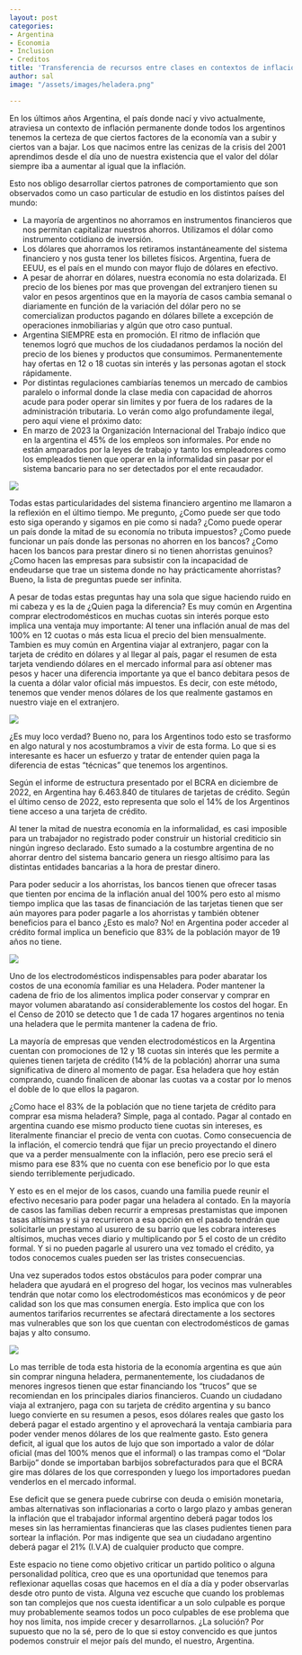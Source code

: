 ```yaml
---
layout: post
categories:
- Argentina
- Economia
- Inclusion
- Creditos
title: 'Transferencia de recursos entre clases en contextos de inflación y crisis'
author: sal
image: "/assets/images/heladera.png"

---
```

En los últimos años Argentina, el país donde nací y vivo actualmente, atraviesa un contexto de inflación permanente donde todos los argentinos tenemos la certeza de que ciertos factores de la economía van a subir y ciertos van a bajar. Los que nacimos entre las cenizas de la crisis del 2001 aprendimos desde el día uno de nuestra existencia que el valor del dólar siempre iba a aumentar al igual que la inflación.

Esto nos obligo desarrollar ciertos patrones de comportamiento que son observados como un caso particular de estudio en los distintos países del mundo:
* La mayoría de argentinos no ahorramos en instrumentos financieros que nos permitan  capitalizar nuestros ahorros. Utilizamos el dólar como instrumento cotidiano de inversión.
* Los dólares que ahorramos los retiramos instantáneamente del sistema financiero y nos gusta tener los billetes físicos. Argentina, fuera de EEUU, es el país en el mundo con mayor flujo de dólares en efectivo.
* A pesar de ahorrar en dólares, nuestra economía no esta dolarizada. El precio de los bienes por mas que provengan del extranjero tienen su valor en pesos argentinos que en la mayoría de casos cambia semanal o diariamente en función de la variación del dólar pero no se comercializan productos pagando en dólares billete a excepción de operaciones inmobiliarias y algún que otro caso puntual. 
* Argentina SIEMPRE esta en promoción. El ritmo de inflación que tenemos logró que muchos de los ciudadanos perdamos la noción del precio de los bienes y productos que consumimos. Permanentemente hay ofertas en 12 o 18 cuotas sin interés y las personas agotan el stock rápidamente. 
* Por distintas regulaciones cambiarías tenemos un mercado de cambios paralelo o informal donde la clase media con capacidad de ahorros acude para poder operar sin limites y por fuera de los radares de la administración tributaria. Lo verán como algo profundamente ilegal, pero aquí viene el próximo dato:
* En marzo de 2023 la Organización Internacional del Trabajo índico que en la argentina el 45% de los empleos son informales. Por ende no están amparados por la leyes de trabajo y tanto los empleadores como los empleados tienen que operar en la informalidad sin pasar por el sistema bancario para no ser detectados por el ente recaudador.

![](/assets/images/dolares.jpg)

Todas estas particularidades del sistema financiero argentino me llamaron a la reflexión en el último tiempo. Me pregunto, ¿Como puede ser que todo esto siga operando y sigamos en pie como si nada? ¿Como puede operar un país donde la mitad de su economía no tributa impuestos? ¿Como puede funcionar un país donde las personas no ahorren en los bancos? ¿Como hacen los bancos para prestar dinero si no tienen ahorristas genuinos? ¿Como hacen las empresas para subsistir con la incapacidad de endeudarse que trae un sistema donde no hay prácticamente ahorristas? Bueno, la lista de preguntas puede ser infinita.

A pesar de todas estas preguntas hay una sola que sigue haciendo ruido en mi cabeza y es la de ¿Quien paga la diferencia? Es muy común en Argentina comprar electrodomésticos en muchas cuotas sin interés porque esto implica una ventaja muy importante: Al tener una inflación anual de mas del 100% en 12 cuotas o más esta  licua el precio del bien mensualmente. Tambien es muy común en Argentina viajar al extranjero, pagar con la tarjeta de crédito en dólares y al llegar al país, pagar el resumen de esta tarjeta vendiendo dólares en el mercado informal para así obtener mas pesos y hacer una diferencia importante ya que el banco debitara pesos de la cuenta a dólar valor oficial más impuestos. Es decir, con este método, tenemos que vender menos dólares de los que realmente gastamos en nuestro viaje en el extranjero.

![](/assets/images/heladeras-venta.jpg)

¿Es muy loco verdad? Bueno no, para los Argentinos todo esto se trasformo en algo natural y nos acostumbramos a vivir de esta forma. Lo que si es interesante es hacer un esfuerzo y tratar de entender quien paga la diferencia de estas “técnicas” que tenemos los argentinos.

Según el informe de estructura presentado por el BCRA en diciembre de 2022, en Argentina hay 6.463.840 de titulares de tarjetas de crédito. Según el último censo de 2022, esto representa que solo el 14% de los Argentinos tiene acceso a una tarjeta de crédito.

Al tener la mitad de nuestra economía en la informalidad, es casi imposible para un trabajador no registrado poder construir un historial crediticio sin ningún ingreso declarado. Esto sumado a la costumbre argentina de no ahorrar dentro del sistema bancario genera un riesgo altísimo para las distintas entidades bancarias a la hora de prestar dinero.

Para poder seducir a los ahorristas, los bancos tienen que ofrecer tasas que tienten por encima de la inflación anual del 100% pero esto al mismo tiempo implica que las tasas de financiación de las tarjetas tienen que ser aún mayores para poder pagarle a los ahorristas y también obtener beneficios para el banco ¿Esto es malo? No! en Argentina poder acceder al crédito formal implica un beneficio que 83% de la población mayor de 19 años no tiene.

![](/assets/images/trabajo-precario.jpg)

Uno de los electrodomésticos indispensables para poder abaratar los costos de una economía familiar es una Heladera. Poder mantener la cadena de frio de los alimentos implica poder conservar y comprar en mayor volumen abaratando así considerablemente los costos del hogar. En el Censo de 2010 se detecto que 1 de cada 17 hogares argentinos no tenia una heladera que le permita mantener la cadena de frio.

La mayoría de empresas que venden electrodomésticos en la Argentina cuentan con promociones de 12 y 18 cuotas sin interés que les permite a quienes tienen tarjeta de crédito (14% de la población) ahorrar una suma significativa de dinero al momento de pagar. Esa heladera que hoy están comprando, cuando finalicen de abonar las cuotas va a costar por lo menos el doble de lo que ellos la pagaron. 

¿Como hace el 83% de la población que no tiene tarjeta de crédito para comprar esa misma heladera? Simple, paga al contado. Pagar al contado en argentina cuando ese mismo producto tiene cuotas sin intereses, es literalmente financiar el precio de venta con cuotas. Como consecuencia de la inflación, el comercio tendrá que fijar un precio proyectando el dinero que va a perder mensualmente con la inflación, pero ese precio será el mismo para ese 83% que no cuenta con ese beneficio por lo que esta siendo terriblemente perjudicado. 

Y esto es en el mejor de los casos, cuando una familia puede reunir el efectivo necesario para poder pagar una heladera al contado. En la mayoría de casos las familias deben recurrir a empresas prestamistas que imponen tasas altísimas y si ya recurrieron a esa opción en el pasado tendrán que solicitarle un prestamo al usurero de su barrio que les cobrara intereses altísimos, muchas veces diario y multiplicando por 5 el costo de un crédito formal. Y si no pueden pagarle al usurero una vez tomado el crédito, ya todos conocemos cuales pueden ser las tristes consecuencias.

Una vez superados todos estos obstáculos para poder comprar una heladera que ayudará en el progreso del hogar, los vecinos mas vulnerables tendrán que notar como los electrodomésticos mas económicos y de peor calidad son los que mas consumen energía. Esto implica que con los aumentos tarifarios recurrentes se afectará directamente a los sectores mas vulnerables que son los que cuentan con electrodomésticos de gamas bajas y alto consumo. 
 
![](/assets/images/creditos-si.jpg)

Lo mas terrible de toda esta historia de la economía argentina es que aún sin comprar ninguna heladera, permanentemente, los ciudadanos de menores ingresos tienen que estar financiando los “trucos” que se recomiendan en los principales diarios financieros. 
Cuando un ciudadano viaja al extranjero, paga con su tarjeta de crédito argentina y su banco luego convierte en su resumen a pesos, esos dólares reales que gasto los deberá pagar el estado argentino y el aprovechará la ventaja cambiaria para poder vender menos dólares de los que realmente gasto. Esto genera deficit, al igual que los autos de lujo que son importado a valor de dólar oficial (mas del 100% menos que el informal) o las trampas como el “Dolar Barbijo” donde se importaban barbijos sobrefacturados para que el BCRA gire mas dólares de los que corresponden y luego los importadores puedan venderlos en el mercado informal. 

Ese deficit que se genera puede cubrirse con deuda o emisión monetaria, ambas alternativas son inflacionarias a corto o largo plazo y ambas generan la inflación que el trabajador informal argentino deberá pagar todos los meses sin las herramientas financieras que las clases pudientes tienen para sortear la inflación. Por mas indigente que sea un ciudadano argentino deberá pagar el 21% (I.V.A) de cualquier producto que compre.

Este espacio no tiene como objetivo criticar un partido politico o alguna personalidad política, creo que es una oportunidad que tenemos para reflexionar aquellas cosas que hacemos en el día a día y poder observarlas desde otro punto de vista. Alguna vez escuche que cuando los problemas son tan complejos que nos cuesta identificar a un solo culpable es porque muy probablemente seamos todos un poco culpables de ese problema que hoy nos limita, nos impide crecer y desarrollarnos. ¿La solución? Por supuesto que no la sé, pero de lo que si estoy convencido es que juntos podemos construir el mejor país del mundo, el nuestro, Argentina. 
